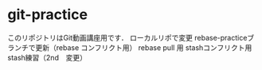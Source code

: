 # git-practice
このリポジトリはGit動画講座用です．
ローカルリポで変更
rebase-practiceブランチで更新（rebase コンフリクト用）
rebase pull 用
stashコンフリクト用
stash練習（2nd　変更）
